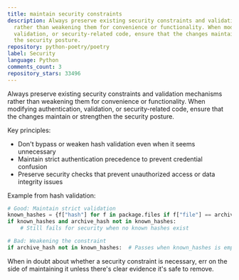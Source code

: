 ```yaml
---
title: maintain security constraints
description: Always preserve existing security constraints and validation mechanisms
  rather than weakening them for convenience or functionality. When modifying authentication,
  validation, or security-related code, ensure that the changes maintain or strengthen
  the security posture.
repository: python-poetry/poetry
label: Security
language: Python
comments_count: 3
repository_stars: 33496
---
```


Always preserve existing security constraints and validation mechanisms rather than weakening them for convenience or functionality. When modifying authentication, validation, or security-related code, ensure that the changes maintain or strengthen the security posture.

Key principles:
- Don't bypass or weaken hash validation even when it seems unnecessary
- Maintain strict authentication precedence to prevent credential confusion
- Preserve security checks that prevent unauthorized access or data integrity issues

Example from hash validation:
```python
# Good: Maintain strict validation
known_hashes = {f["hash"] for f in package.files if f["file"] == archive.name}
if known_hashes and archive_hash not in known_hashes:
    # Still fails for security when no known hashes exist

# Bad: Weakening the constraint
if archive_hash not in known_hashes:  # Passes when known_hashes is empty
```

When in doubt about whether a security constraint is necessary, err on the side of maintaining it unless there's clear evidence it's safe to remove.